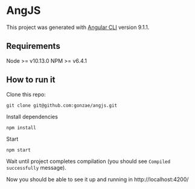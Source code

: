 # AngJS

This project was generated with [Angular CLI](https://github.com/angular/angular-cli) version 9.1.1.

## Requirements

Node >= v10.13.0
NPM >= v6.4.1

## How to run it

Clone this repo:

```
git clone git@github.com:gonzae/angjs.git
```

Install dependencies
```
npm install
```

Start
```
npm start
```

Wait until project completes compilation (you should see `Compiled successfully` message).

Now you should be able to see it up and running in http://localhost:4200/
